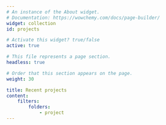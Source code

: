 ```yaml
---
# An instance of the About widget.
# Documentation: https://wowchemy.com/docs/page-builder/
widget: collection
id: projects

# Activate this widget? true/false
active: true

# This file represents a page section.
headless: true

# Order that this section appears on the page.
weight: 30

title: Recent projects
content:
    filters:
        folders:
            - project
---
```

